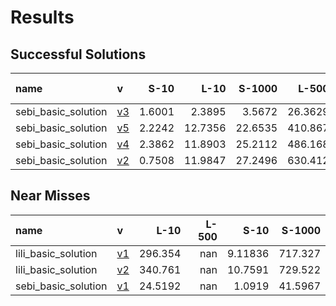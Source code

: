 # Results

## Successful Solutions

| name                | v                          |   S-10 |    L-10 |   S-1000 |    L-500 |   Total time |
|:--------------------|:---------------------------|-------:|--------:|---------:|---------:|-------------:|
| sebi_basic_solution | [v3](../../commit/fe517a0) | 1.6001 |  2.3895 |   3.5672 |  26.3629 |      33.9196 |
| sebi_basic_solution | [v5](../../commit/c1e2c40) | 2.2242 | 12.7356 |  22.6535 | 410.867  |     448.481  |
| sebi_basic_solution | [v4](../../commit/51edc94) | 2.3862 | 11.8903 |  25.2112 | 486.168  |     525.656  |
| sebi_basic_solution | [v2](../../commit/3371540) | 0.7508 | 11.9847 |  27.2496 | 630.412  |     670.397  |

## Near Misses

| name                | v                          |     L-10 |   L-500 |     S-10 |   S-1000 |
|:--------------------|:---------------------------|---------:|--------:|---------:|---------:|
| lili_basic_solution | [v1](../../commit/07a3e46) | 296.354  |     nan |  9.11836 | 717.327  |
| lili_basic_solution | [v2](../../commit/22adf02) | 340.761  |     nan | 10.7591  | 729.522  |
| sebi_basic_solution | [v1](../../commit/eaca833) |  24.5192 |     nan |  1.0919  |  41.5967 |